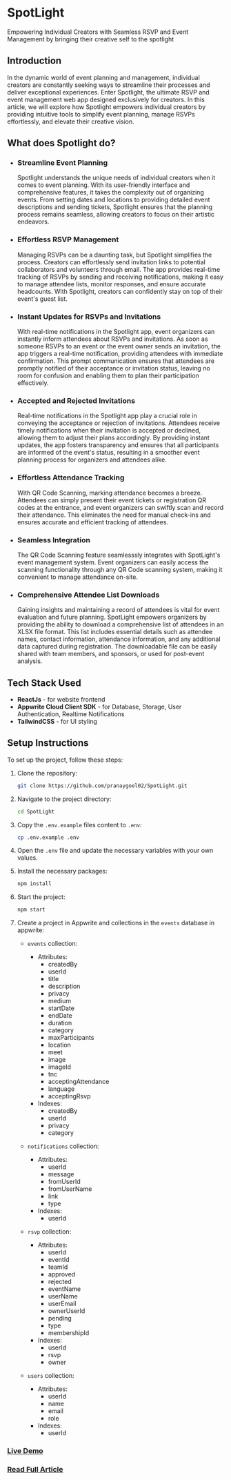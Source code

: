 # SpotLight

Empowering Individual Creators with Seamless RSVP and Event Management by bringing their creative self to the spotlight

## Introduction

In the dynamic world of event planning and management, individual creators are constantly seeking ways to streamline their processes and deliver exceptional experiences. Enter Spotlight, the ultimate RSVP and event management web app designed exclusively for creators. In this article, we will explore how Spotlight empowers individual creators by providing intuitive tools to simplify event planning, manage RSVPs effortlessly, and elevate their creative vision.

## What does Spotlight do?

- ### Streamline Event Planning

  Spotlight understands the unique needs of individual creators when it comes to event planning. With its user-friendly interface and comprehensive features, it takes the complexity out of organizing events. From setting dates and locations to providing detailed event descriptions and sending tickets, Spotlight ensures that the planning process remains seamless, allowing creators to focus on their artistic endeavors.

- ### Effortless RSVP Management

  Managing RSVPs can be a daunting task, but Spotlight simplifies the process. Creators can effortlessly send invitation links to potential collaborators and volunteers through email. The app provides real-time tracking of RSVPs by sending and receiving notifications, making it easy to manage attendee lists, monitor responses, and ensure accurate headcounts. With Spotlight, creators can confidently stay on top of their event's guest list.

- ### Instant Updates for RSVPs and Invitations

  With real-time notifications in the Spotlight app, event organizers can instantly inform attendees about RSVPs and invitations. As soon as someone RSVPs to an event or the event owner sends an invitation, the app triggers a real-time notification, providing attendees with immediate confirmation. This prompt communication ensures that attendees are promptly notified of their acceptance or invitation status, leaving no room for confusion and enabling them to plan their participation effectively.

- ### Accepted and Rejected Invitations

  Real-time notifications in the Spotlight app play a crucial role in conveying the acceptance or rejection of invitations. Attendees receive timely notifications when their invitation is accepted or declined, allowing them to adjust their plans accordingly. By providing instant updates, the app fosters transparency and ensures that all participants are informed of the event's status, resulting in a smoother event planning process for organizers and attendees alike.

- ### Effortless Attendance Tracking

  With QR Code Scanning, marking attendance becomes a breeze. Attendees can simply present their event tickets or registration QR codes at the entrance, and event organizers can swiftly scan and record their attendance. This eliminates the need for manual check-ins and ensures accurate and efficient tracking of attendees.

- ### Seamless Integration

  The QR Code Scanning feature seamlesssly integrates with SpotLight's event management system. Event organizers can easily access the scanning functionality through any QR Code scanning system, making it convenient to manage attendance on-site.

- ### Comprehensive Attendee List Downloads
  Gaining insights and maintaining a record of attendees is vital for event evaluation and future planning. SpotLight empowers organizers by providing the ability to download a comprehensive list of attendees in an XLSX file format. This list includes essential details such as attendee names, contact information, attendance information, and any additional data captured during registration. The downloadable file can be easily shared with team members, and sponsors, or used for post-event analysis.

## Tech Stack Used

- **ReactJs** - for website frontend
- **Appwrite Cloud Client SDK** - for Database, Storage, User Authentication, Realtime Notifications
- **TailwindCSS** - for UI styling

## Setup Instructions

To set up the project, follow these steps:

1. Clone the repository:

   ```bash
   git clone https://github.com/pranaygoel02/SpotLight.git
   ```

2. Navigate to the project directory:

   ```bash
   cd SpotLight
   ```

3. Copy the `.env.example` files content to `.env`:

   ```bash
   cp .env.example .env
   ```

4. Open the `.env` file and update the necessary variables with your own values.

5. Install the necessary packages:

   ```bash
   npm install
   ```

6. Start the project:

   ```bash
   npm start
   ```

7. Create a project in Appwrite and collections in the `events` database in appwrite:

   - `events` collection:

     - Attributes:
       - createdBy
       - userId
       - title
       - description
       - privacy
       - medium
       - startDate
       - endDate
       - duration
       - category
       - maxParticipants
       - location
       - meet
       - image
       - imageId
       - tnc
       - acceptingAttendance
       - language
       - acceptingRsvp
     - Indexes:
       - createdBy
       - userId
       - privacy
       - category

   - `notifications` collection:

     - Attributes:
       - userId
       - message
       - fromUserId
       - fromUserName
       - link
       - type
     - Indexes:
       - userId

   - `rsvp` collection:

     - Attributes:
       - userId
       - eventId
       - teamId
       - approved
       - rejected
       - eventName
       - userName
       - userEmail
       - ownerUserId
       - pending
       - type
       - membershipId
     - Indexes:
       - userId
       - rsvp
       - owner

   - `users` collection:
     - Attributes:
       - userId
       - name
       - email
       - role
     - Indexes:
       - userId

### [Live Demo](https://spot-light-appwrite.vercel.app)

### [Read Full Article](https://pranaygoel.hashnode.dev/spotlight)
